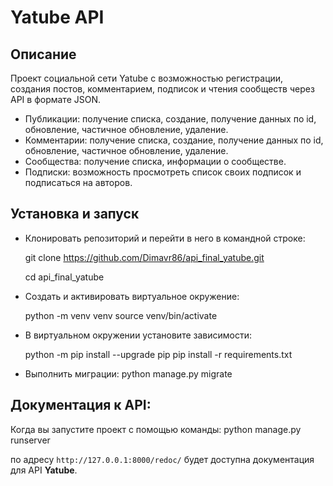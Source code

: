 # Yatube API

## Описание

Проект социальной сети Yatube с возможностью регистрации, создания постов, комментарием, подписок и чтения сообществ через API в формате JSON.

- Публикации: получение списка, создание, получение данных по id, обновление, частичное обновление, удаление.
- Комментарии: получение списка, создание, получение данных по id, обновление, частичное обновление, удаление.
- Сообщества: получение списка, информации о сообществе.
- Подписки: возможность просмотреть список своих подписок и подписаться на авторов.

## Установка и запуск

- Клонировать репозиторий и перейти в него в командной строке:

  git clone https://github.com/Dimavr86/api_final_yatube.git

  cd api_final_yatube

- Cоздать и активировать виртуальное окружение:

  python -m venv venv
  source venv/bin/activate

- В виртуальном окружении установите зависимости:

  python -m pip install --upgrade pip
  pip install -r requirements.txt

- Выполнить миграции:
  python manage.py migrate

## Документация к API:

Когда вы запустите проект с помощью команды:
python manage.py runserver

по адресу `http://127.0.0.1:8000/redoc/` будет доступна документация для API **Yatube**.
